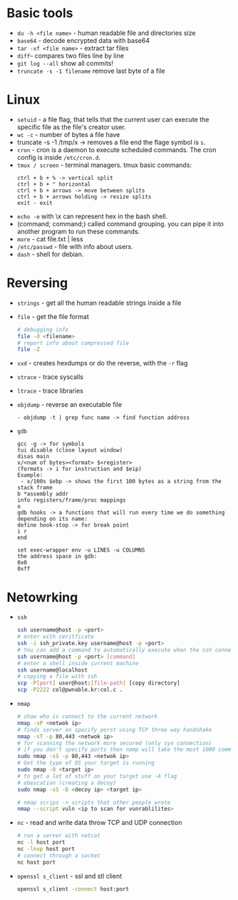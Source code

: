 # Basic tools
- `du -h <file name>` - human readable file and directories size
- `base64` - decode encrypted data with base64
- `tar -xf <file name>` - extract tar files
- `diff`- compares two files line by line
- `git log --all` show all commits!
- `truncate -s -1 filename` remove last byte of a file 

# Linux
- `setuid` - a file flag, that tells that the current user can execute the specific file as the file's creator user.
- `wc -c` - number of bytes a file have
- truncate -s -1 /tmp/x -> removes a file end
the flage symbol is `s`.
- `cron` - cron is a daemon to execute scheduled commands. The cron config is inside `/etc/cron.d`.
- `tmux / screen` - terminal managers. tmux basic commands:
    ```
    ctrl + b + % -> vertical split
    ctrl + b + " horizontal
    ctrl + b + arrows -> move between splits
    ctrl + b + arrows holding -> resize splits
    exit - exit
    ```
- `echo -e` with \x can represent hex in the bash shell.
- (command; command;) called command grouping. you can pipe it into another program to run these commands.
- `more` - cat file.txt | less
- `/etc/passwd` - file with info about users.
- `dash` - shell for debian.

# Reversing
- `strings` - get all the human readable strings inside a file
- `file` - get the file format
    ```bash
    # debugging info
    file -d <filename>
    # report info about compressed file
    file -Z
    ```

- `xxd` - creates hexdumps or do the reverse, with the `-r` flag
- `strace` - trace syscalls
- `ltrace` - trace libraries
- `objdump` - reverse an executable file
  ```
  - objdump -t | grep func name -> find function address
  ```
- `gdb`
  ```
  gcc -g -> for symbols
  tui disable (close layout window)
  disas main
  x/<num of bytes><format> $<register>
  (formats -> i for instruction and $eip)
  Example:
   - x/100s $ebp -> shows the first 100 bytes as a string from the stack frame
  b *assembly addr
  info registers/frame/proc mappings
  o
  gdb hooks -> a functions that will run every time we do something depending on its name:
  define hook-stop -> for break point
  i r
  end
  
  set exec-wrapper env -u LINES -u COLUMNS
  the address space in gdb:
  0x0  
  0xff
  ```

# Netowrking
- `ssh` 
    ```bash
    ssh username@host -p <port>
    # enter with ceritficate 
    ssh -i ssh_private.key username@host -p <port>
    # You can add a command to automatically execute when the ssh connection is started
    ssh username@host -p <port> [command]
    # enter a shell inside current machine
    ssh username@localhost 
    # copying a file with ssh
    scp -P[port] user@host:[file-path] [copy directory]
    scp -P2222 col@pwnable.kr:col.c .
    ```
    
- `nmap`
    ```bash
    # show who is connect to the current network 
    nmap -sP <netwok ip>
    # finds server on specify porst using TCP three way handshake 
    nmap -sT -p 80,443 <netwok ip> 
    # for scanning the network more secured (only syn connection)
    # if you don't specify ports then namp will take the most 1000 common ports and scan them
    sudo nmap -sS -p 80,443 <netwok ip> 
    # Get the type of OS your target is running
    sudo nmap -O <target ip>
    # to get a lot of stuff on your target use -A flag
    # obescation (creating a decoy)
    sudo nmap -sS -D <decoy ip> <target ip>

    # nmap scrips -> scripts that other people wrote
    nmap --script vuln <ip to scan for vunrablilites> 
    ```
- `nc` - read and write data throw TCP and UDP connection
    ```bash
    # run a server with netcat
    nc -l host port 
    nc -lnvp host port
    # connect through a socket
    nc host port
    ```
- `openssl s_client` - ssl and stl client
    ```bash
    openssl s_client -connect host:port
    ```

